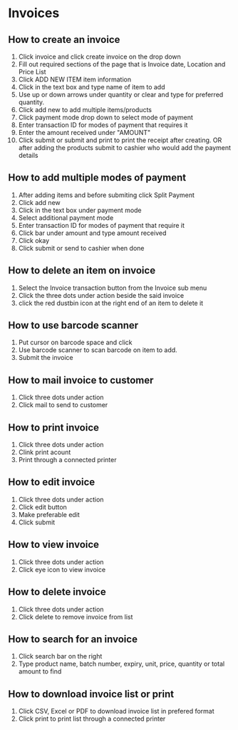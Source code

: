 # Invoices
## How to create an invoice
1. Click invoice and click create invoice on the drop down
1. Fill out required sections of the page that is Invoice date, Location and Price List
1. Click ADD NEW ITEM item information
1. Click in the text box and type name of item to add
1. Use up or down arrows under quantity or clear and type for preferred quantity.
1. Click add new to add multiple items/products
1. Click payment mode drop down to select mode of payment
1. Enter transaction ID for modes of payment that requires it
1. Enter the amount received under "AMOUNT"
1. Click submit or submit and print to print the receipt after creating. OR after adding the products submit to cashier who would add the payment details 
## How to add multiple modes of payment
1. After adding items and before submiting click Split Payment 
1. Click add new 
1. Click in the text box under payment mode 
1. Select additional payment mode
1. Enter transaction ID for modes of payment that require it
1. Click bar under amount and type amount received
1. Click okay
1. Click submit or send to cashier when done
## How to delete an item on invoice
1. Select the Invoice transaction button from the Invoice sub menu
1. Click the three dots under action beside the said invoice
1. click the red dustbin icon at the right end of an item to delete it
## How to use barcode scanner
1. Put cursor on barcode space and click 
1. Use barcode scanner to scan barcode on item to add.
1. Submit the invoice
## How to mail invoice to customer
1. Click three dots under action
1. Click mail to send to customer
## How to print invoice
1. Click three dots under action
1. Clink print acount
1. Print through a connected printer
## How to edit invoice
1. Click three dots under action
1. Click edit button
1. Make preferable edit
1. Click submit
## How to view invoice
1. Click three dots under action
1. Click eye icon to view invoice
## How to delete invoice
1. Click three dots under action
1. Click delete to remove invoice from list
## How to search for an invoice
1. Click search bar on the right
1. Type product name, batch number, expiry, unit, price, quantity or total amount to find
## How to download invoice list or print
1. Click CSV, Excel or PDF to download invoice list in prefered format
1. Click print to print list through a connected printer